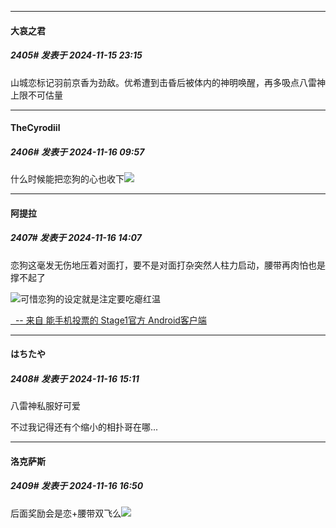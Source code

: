 ﻿
*****

####  大哀之君  
##### 2405#       发表于 2024-11-15 23:15

山城恋标记羽前京香为劲敌。优希遭到击昏后被体内的神明唤醒，再多吸点八雷神上限不可估量


*****

####  TheCyrodiil  
##### 2406#       发表于 2024-11-16 09:57

什么时候能把恋狗的心也收下<img src="https://static.saraba1st.com/image/smiley/face2017/048.png" referrerpolicy="no-referrer">


*****

####  阿提拉  
##### 2407#       发表于 2024-11-16 14:07

恋狗这毫发无伤地压着对面打，要不是对面打杂突然人柱力启动，腰带再肉怕也是撑不起了

<img src="https://static.saraba1st.com/image/smiley/face2017/037.png" referrerpolicy="no-referrer">可惜恋狗的设定就是注定要吃瘪红温

[  -- 来自 能手机投票的 Stage1官方 Android客户端](https://www.coolapk.com/apk/140634)


*****

####  はちたや  
##### 2408#       发表于 2024-11-16 15:11

八雷神私服好可爱

不过我记得还有个缩小的相扑哥在哪...


*****

####  洛克萨斯  
##### 2409#       发表于 2024-11-16 16:50

后面奖励会是恋+腰带双飞么<img src="https://static.saraba1st.com/image/smiley/face2017/067.png" referrerpolicy="no-referrer">

